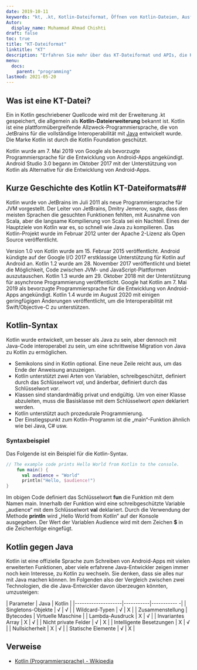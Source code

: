 ```yaml
---
date: 2019-10-11
keywords: "kt, .kt, Kotlin-Dateiformat, Öffnen von Kotlin-Dateien, Ausführen von Kotlin-Dateien, .kt-Dateiformat, kt-Datei, Kotlin-Dateierweiterung, .kt-Erweiterung, Kotlin vs. Java"
Autor:
  display_name: Muhammad Ahmad Chishti
draft: false
toc: true
title: "KT-Dateiformat"
linktitle: "KT"
description: "Erfahren Sie mehr über das KT-Dateiformat und APIs, die KT-Dateien erstellen und öffnen können."
menu:
  docs:
    parent: "programming"
lastmod: 2021-05-20
---
```


## Was ist eine KT-Datei? ##

Ein in Kotlin geschriebener Quellcode wird mit der Erweiterung .kt gespeichert, die allgemein als **Kotlin-Dateierweiterung** bekannt ist. Kotlin ist eine plattformübergreifende Allzweck-Programmiersprache, die von JetBrains für die vollständige Interoperabilität mit [Java](/de/programming/java/) entwickelt wurde. Die Marke Kotlin ist durch die Kotlin Foundation geschützt.

Kotlin wurde am 7. Mai 2019 von Google als bevorzugte Programmiersprache für die Entwicklung von Android-Apps angekündigt. Android Studio 3.0 begann im Oktober 2017 mit der Unterstützung von Kotlin als Alternative für die Entwicklung von Android-Apps.

## Kurze Geschichte des Kotlin KT-Dateiformats##

Kotlin wurde von JetBrains im Juli 2011 als neue Programmiersprache für JVM vorgestellt. Der Leiter von JetBrains, Dmitry Jemerov, sagte, dass den meisten Sprachen die gesuchten Funktionen fehlten, mit Ausnahme von Scala, aber die langsame Kompilierung von Scala sei ein Nachteil. Eines der Hauptziele von Kotlin war es, so schnell wie Java zu kompilieren. Das Kotlin-Projekt wurde im Februar 2012 unter der Apache 2-Lizenz als Open Source veröffentlicht.

Version 1.0 von Kotlin wurde am 15. Februar 2015 veröffentlicht. Android kündigte auf der Google I/O 2017 erstklassige Unterstützung für Kotlin auf Android an. Kotlin 1.2 wurde am 28. November 2017 veröffentlicht und bietet die Möglichkeit, Code zwischen JVM- und JavaScript-Plattformen auszutauschen. Kotlin 1.3 wurde am 29. Oktober 2018 mit der Unterstützung für asynchrone Programmierung veröffentlicht. Google hat Kotlin am 7. Mai 2019 als bevorzugte Programmiersprache für die Entwicklung von Android-Apps angekündigt. Kotlin 1.4 wurde im August 2020 mit einigen geringfügigen Änderungen veröffentlicht, um die Interoperabilität mit Swift/Objective-C zu unterstützen.

## Kotlin-Syntax ##

Kotlin wurde entwickelt, um besser als Java zu sein, aber dennoch mit Java-Code interoperabel zu sein, um eine schrittweise Migration von Java zu Kotlin zu ermöglichen.

* Semikolons sind in Kotlin optional. Eine neue Zeile reicht aus, um das Ende der Anweisung anzuzeigen.
* Kotlin unterstützt zwei Arten von Variablen, schreibgeschützt, definiert durch das Schlüsselwort *val*, und änderbar, definiert durch das Schlüsselwort *var*.
* Klassen sind standardmäßig privat und endgültig. Um von einer Klasse abzuleiten, muss die Basisklasse mit dem Schlüsselwort *open* deklariert werden.
* Kotlin unterstützt auch prozedurale Programmierung.
* Der Einstiegspunkt zum Kotlin-Programm ist die „main“-Funktion ähnlich wie bei Java, C# usw.

### Syntaxbeispiel ###

Das Folgende ist ein Beispiel für die Kotlin-Syntax.

```kotlin
// The example code prints Hello World from Kotlin to the console.
    fun main() {
      val audience = "World"
      println("Hello, $audience!")
}
```

Im obigen Code definiert das Schlüsselwort **fun** die Funktion mit dem Namen main. Innerhalb der Funktion wird eine schreibgeschützte Variable „audience“ mit dem Schlüsselwort **val** deklariert. Durch die Verwendung der Methode **println** wird „Hello World from Kotlin“ auf der Konsole ausgegeben. Der Wert der Variablen Audience wird mit dem Zeichen **$** in die Zeichenfolge eingefügt.

## Kotlin gegen Java
Kotlin ist eine offizielle Sprache zum Schreiben von Android-Apps mit vielen erweiterten Funktionen, aber viele erfahrene Java-Entwickler zeigen immer noch kein Interesse, zu Kotlin zu wechseln. Sie denken, dass sie alles nur mit Java machen können. Im Folgenden also der Vergleich zwischen zwei Technologien, die die Java-Entwickler davon überzeugen könnten, umzusteigen:

| Parameter | Java | Kotlin |
|--------------------|-----------|----------- -|
| Singletons-Objekte | √ | √ |
| Wildcard-Typen | √ | Χ |
| Zusammenstellung | Bytecodes | Virtuelle Maschine |
| Lambda-Ausdruck | Χ | √ |
| Invariantes Array | Χ | √ |
| Nicht private Felder | √ | Χ |
| Intelligente Besetzungen | Χ | √ |
| Nullsicherheit | Χ | √ |
| Statische Elemente | √ | Χ |

## Verweise ##

- [Kotlin (Programmiersprache) - Wikipedia](https://en.wikipedia.org/wiki/Kotlin_(Programmiersprache))


